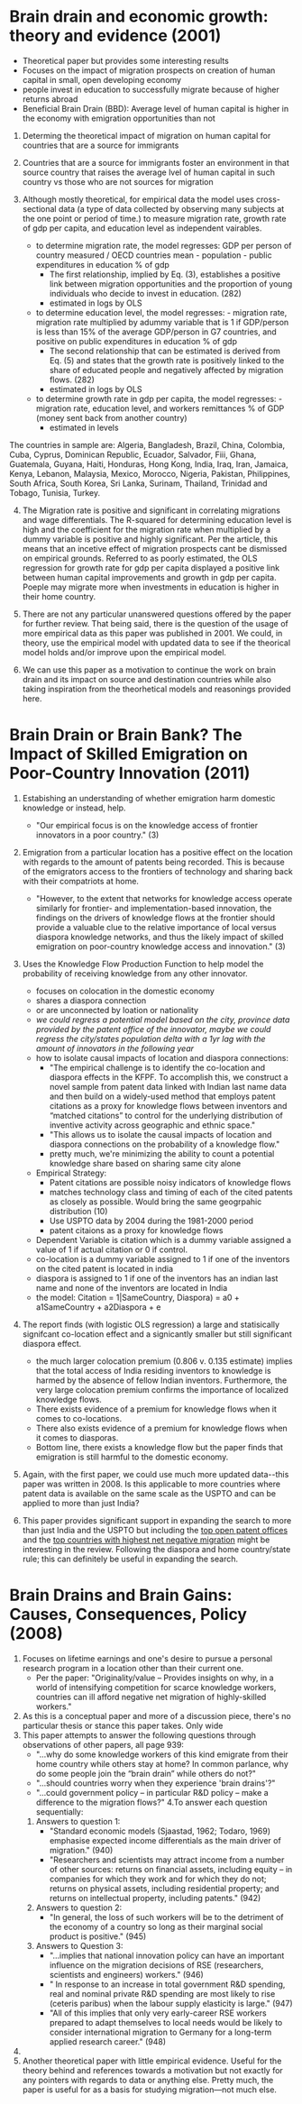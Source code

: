 

# Brain drain and economic growth: theory and evidence (2001)
- Theoretical paper but provides some interesting results
- Focuses on the impact of migration prospects on creation of human capital in small, open developing economy
- people invest in education to successfully migrate because of higher returns abroad
- Beneficial Brain Drain (BBD): Average level of human capital is higher in the economy with emigration opportunities than not

1. Determing the theoretical impact of migration on human capital for countries that are a source for immigrants

2. Countries that are a source for immigrants foster an environment in that source country that raises the average lvel of human capital in such country vs those who are not sources for migration

3. Although mostly theoretical, for empirical data the model uses cross-sectional data (a type of data collected by observing many subjects at the one point or period of time.) to measure migration rate, growth rate of gdp per capita, and education level as independent vairables.
	- to determine migration rate, 
	the model regresses: GDP per person of country measured / OECD countries mean - population - public expenditures in education % of gdp
		- The first relationship, implied by Eq. (3), establishes a positive link between migration opportunities and the proportion of young individuals who decide to invest in education. (282)
		- estimated in logs by OLS
	- to determine education level, the model regresses: - migration rate, migration rate multiplied by  adummy variable that is 1 if GDP/person is less than 15% of the average GDP/person in G7 countries, and positive on public expenditures in education % of gdp
		- The second relationship that can be estimated is derived from Eq. (5) and states that the growth rate is positively linked to the share of educated people and negatively affected by migration flows. (282)
		- estimated in logs by OLS
	- to determine growth rate in gdp per capita, the model regresses: - migration rate, education level, and workers remittances % of GDP (money sent back from another country)
		- estimated in levels

The countries in sample are: Algeria, Bangladesh, Brazil, China, Colombia, Cuba, Cyprus, Dominican Republic, Ecuador, Salvador, Fiii, Ghana, Guatemala, Guyana, Haiti, Honduras, Hong Kong, India, Iraq, Iran, Jamaica, Kenya, Lebanon, Malaysia, Mexico, Morocco, Nigeria, Pakistan, Philippines, South Africa, South Korea, Sri Lanka, Surinam, Thailand, Trinidad and Tobago, Tunisia, Turkey.

4. The Migration rate is positive and significant in correlating migrations and wage differentials. The R-squared for determining education level is high and the coefficient for the migration rate when multiplied by a dummy variable is positive and highly significant. Per the article, this means that an incetive effect of migration prospects cant be dismissed on empirical grounds. Referred to as poorly estimated, the OLS regression for growth rate for gdp per capita displayed a positive link between human capital improvements and growth in gdp per capita. Poeple may migrate more when investments in education is higher in their home country.

5. There are not any particular unanswered questions offered by the paper for further review. That being said, there is the question of the usage of more empirical data as this paper was published in 2001. We could, in theory, use the empirical model with updated data to see if the theorical model holds and/or improve upon the empirical model.

6. We can use this paper as a motivation to continue the work on brain drain and its impact on source and destination countries while also taking inspiration from the theorhetical models and reasonings provided here.

# Brain Drain or Brain Bank? The Impact of Skilled Emigration on Poor-Country Innovation (2011)
1. Estabishing an understanding of whether emigration harm domestic knowledge or instead, help.
    - "Our empirical focus is on the knowledge access of frontier innovators in a poor country." (3)
2. Emigration from a particular location has a positive effect on the location with regards to the amount of patents being recorded. This is because of the emigrators access to the frontiers of technology and sharing back with their compatriots at home.
    - "However, to the extent that networks for knowledge access operate similarly for frontier- and implementation-based innovation, the findings on the drivers of knowledge flows at the frontier should provide a valuable clue to the relative importance of local versus diaspora knowledge networks, and thus the likely impact of skilled emigration on poor-country knowledge access and innovation." (3)
3. Uses the Knowledge Flow Production Function to help model the probability of receiving knowledge from any other innovator.
    - focuses on colocation in the domestic economy
    - shares a diaspora connection
    - or are unconnected by loation or nationality
    - _we could regress a potential model based on the city, province data provided by the patent office of the innovator, maybe we could regress the city/states population delta with a 1yr lag with the amount of innovators in the following year_
    - how to isolate causal impacts of location and diaspora connections:
        - "The empirical challenge is to identify the co-location and diaspora effects in the KFPF. To accomplish this, we construct a novel sample from patent data linked with Indian last name data and then build on a widely-used method that employs patent citations as a proxy for knowledge flows between inventors and “matched citations” to control for the underlying distribution of inventive activity across geographic and ethnic space."
        - "This allows us to isolate the causal impacts of location and diaspora connections on the probability of a knowledge flow."
        - pretty much, we're minimizing the ability to count a potential knowledge share based on sharing same city alone
    - Empirical Strategy:
        - Patent citations are possible noisy indicators of knowledge flows
        - matches technology class and timing of each of the cited patents as closely as possible. Would bring the same geogrpahic distribution (10)
        - Use USPTO data by 2004 during the 1981-2000 period
        - patent citaions as a proxy for knowledge flows
    - Dependent Variable is citation which is a dummy variable assigned a value of 1 if actual citation or 0 if control.
    -   co-location is a dummy variable assigned to 1 if one of the inventors on the cited patent is located in india
    - diaspora is assigned to 1 if one of the inventors has an indian last name and none of the inventors are located in India
    - the model: Citation = 1|SameCountry, Diaspora) = a0 + a1SameCountry + a2Diaspora + e
    
4. The report finds (with logistic OLS regression) a large and statisically signifcant co-location effect and a signicantly smaller but still significant diaspora effect.
    -  the much larger colocation premium (0.806 v. 0.135 estimate) implies that the total access of India residing inventors to knowledge is harmed by the absence of fellow Indian inventors. Furthermore, the very large colocation premium confirms the importance of localized knowledge flows.
    - There exists evidence of a premium for knowledge flows when it comes to co-locations.
    - There also exists evidence of a premium for knowledge flows when it comes to diasporas.
    - Bottom line, there exists a knowledge flow but the paper finds that emigration is still harmful to the domestic economy.
5. Again, with the first paper, we could use much more updated data--this paper was written in 2008. Is this applicable to more countries where patent data is available on the same scale as the USPTO and can be applied to more than just India?
6. This paper provides significant support in expanding the search to more than just India and the USPTO but including the [top open patent offices](https://www.wipo.int/en/ipfactsandfigures/patents) and the [top countries with highest net negative migration](https://data.worldbank.org/indicator/SM.POP.NETM) might be interesting in the review. Following the diaspora and home country/state rule; this can definitely be useful in expanding the search.

# Brain Drains and Brain Gains: Causes, Consequences, Policy (2008)
1. Focuses on lifetime earnings and one's desire to pursue a personal research program in a location other than their current one.
    - Per the paper: "Originality/value – Provides insights on why, in a world of intensifying competition for scarce knowledge workers, countries can ill afford negative net migration of highly-skilled workers."
2. As this is a conceptual paper and more of a discussion piece, there's no particular thesis or stance this paper takes. Only wide
3. This paper attempts to answer the following questions through observations of other papers, all page 939:
    -  "...why do some knowledge workers of this kind emigrate from their home country while others stay at home? In common parlance, why do some people join the “brain drain” while others do not?"
    - "...should countries worry when they experience 'brain drains'?"
    - "...could government policy – in particular R&D policy – make a difference to the migration flows?"
4.To answer each question sequentially:
    1. Answers to question 1:
        - "Standard economic models (Sjaastad, 1962; Todaro, 1969) emphasise expected income differentials as the main driver of migration." (940)
        - "Researchers and scientists may attract income from a number of other sources: returns on financial assets, including equity – in companies for which they work and for which they do not; returns on physical assets, including residential property; and returns on intellectual property, including patents." (942)
    2. Answers to question 2:
        - "In general, the loss of such workers will be to the detriment of the economy of a country so long as their marginal social product is positive." (945)
    3. Answers to Question 3:
        - "...implies that national innovation policy can have an important influence on the migration decisions of RSE (researchers, scientists and engineers) workers." (946)
        - " In response to an increase in total government R&D spending, real and nominal private R&D spending are most likely to rise (ceteris paribus) when the labour supply elasticity is large." (947)
        - "All of this implies that only very early-career RSE workers prepared to adapt themselves to local needs would be likely to consider international migration to Germany for a long-term applied research career." (948)
5.
6. Another theoretical paper with little empirical evidence. Useful for the theory behind and references towards a motivation but not exactly for any pointers with regards to data or anything else. Pretty much, the paper is useful for as a basis for studying migration—not much else.
